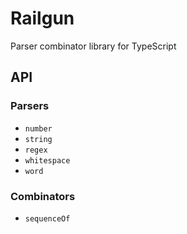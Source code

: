 # Railgun
Parser combinator library for TypeScript

## API

### Parsers
- `number`
- `string`
- `regex`
- `whitespace`
- `word`

### Combinators
- `sequenceOf`
